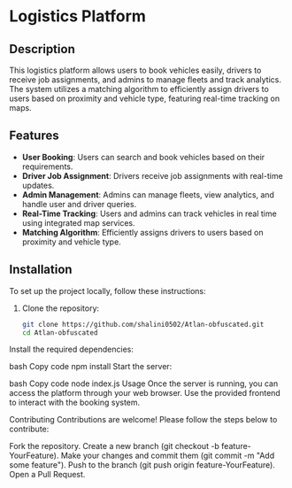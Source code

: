 # Logistics Platform

## Description
This logistics platform allows users to book vehicles easily, drivers to receive job assignments, and admins to manage fleets and track analytics. The system utilizes a matching algorithm to efficiently assign drivers to users based on proximity and vehicle type, featuring real-time tracking on maps.

## Features
- **User Booking**: Users can search and book vehicles based on their requirements.
- **Driver Job Assignment**: Drivers receive job assignments with real-time updates.
- **Admin Management**: Admins can manage fleets, view analytics, and handle user and driver queries.
- **Real-Time Tracking**: Users and admins can track vehicles in real time using integrated map services.
- **Matching Algorithm**: Efficiently assigns drivers to users based on proximity and vehicle type.

## Installation
To set up the project locally, follow these instructions:

1. Clone the repository:
   ```bash
   git clone https://github.com/shalini0502/Atlan-obfuscated.git
   cd Atlan-obfuscated
Install the required dependencies:

bash
Copy code
npm install
Start the server:

bash
Copy code
node index.js
Usage
Once the server is running, you can access the platform through your web browser. Use the provided frontend to interact with the booking system.

Contributing
Contributions are welcome! Please follow the steps below to contribute:

Fork the repository.
Create a new branch (git checkout -b feature-YourFeature).
Make your changes and commit them (git commit -m "Add some feature").
Push to the branch (git push origin feature-YourFeature).
Open a Pull Request.
